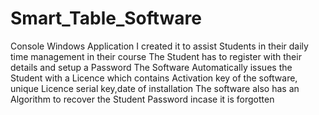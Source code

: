 # Smart_Table_Software
Console Windows Application
I created it to assist Students in their daily time management in their course
The Student has to register with their details and setup a Password
The Software Automatically issues the Student with a Licence which contains Activation key of the software,
unique Licence serial key,date of installation
The software also has an Algorithm to recover the Student Password incase it is forgotten

